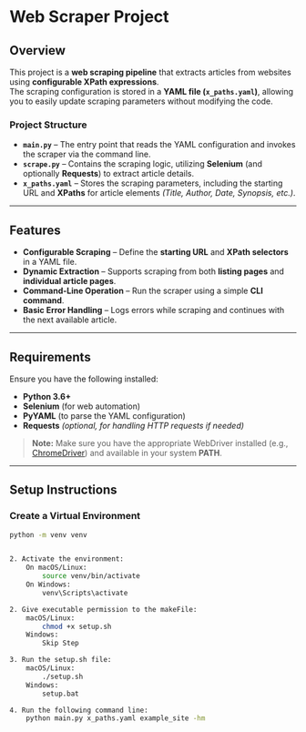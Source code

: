
# Web Scraper Project

## Overview

This project is a **web scraping pipeline** that extracts articles from websites using **configurable XPath expressions**.  
The scraping configuration is stored in a **YAML file (`x_paths.yaml`)**, allowing you to easily update scraping parameters without modifying the code.

### Project Structure
- **`main.py`** – The entry point that reads the YAML configuration and invokes the scraper via the command line.
- **`scrape.py`** – Contains the scraping logic, utilizing **Selenium** (and optionally **Requests**) to extract article details.
- **`x_paths.yaml`** – Stores the scraping parameters, including the starting URL and **XPaths** for article elements *(Title, Author, Date, Synopsis, etc.)*.

---

## Features

- **Configurable Scraping** – Define the **starting URL** and **XPath selectors** in a YAML file.  
- **Dynamic Extraction** – Supports scraping from both **listing pages** and **individual article pages**.  
- **Command-Line Operation** – Run the scraper using a simple **CLI command**.  
- **Basic Error Handling** – Logs errors while scraping and continues with the next available article.  

---

## Requirements

Ensure you have the following installed:  
- **Python 3.6+**  
- **Selenium** (for web automation)  
- **PyYAML** (to parse the YAML configuration)  
- **Requests** *(optional, for handling HTTP requests if needed)*  

> **Note:** Make sure you have the appropriate WebDriver installed (e.g., [ChromeDriver](https://chromedriver.chromium.org/downloads)) and available in your system **PATH**.

---

## Setup Instructions

### Create a Virtual Environment
```sh
python -m venv venv


2. Activate the environment:
    On macOS/Linux:
        source venv/bin/activate
    On Windows:
        venv\Scripts\activate

2. Give executable permission to the makeFile:
    macOS/Linux:
        chmod +x setup.sh
    Windows:
        Skip Step

3. Run the setup.sh file:
    macOS/Linux:
        ./setup.sh
    Windows:
        setup.bat

4. Run the following command line:
    python main.py x_paths.yaml example_site -hm
